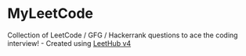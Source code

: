 # MyLeetCode
Collection of LeetCode / GFG / Hackerrank questions to ace the coding interview! - Created using [LeetHub v4](https://github.com/gaulghost)
